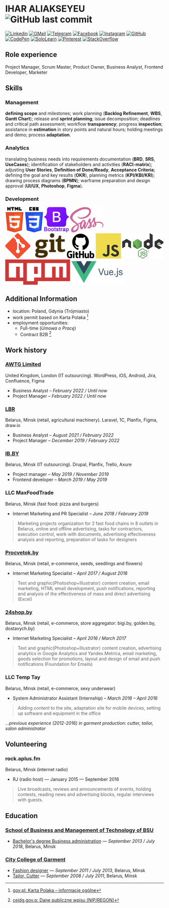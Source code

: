 # IHAR ALIAKSEYEU ![GitHub last commit](https://img.shields.io/github/last-commit/GarikGelios/CV?label=updated)

<!--- Badges 4 README.md Profile https://github.com/alexandresanlim/Badges4-README.md-Profile -->

[![Linkedin](https://img.shields.io/badge/LinkedIn-0077B5?style=for-the-badge&logo=linkedin&logoColor=white)](https://www.linkedin.com/in/garik-alexeev/)
[![GMail](https://img.shields.io/badge/Gmail-D14836?style=for-the-badge&logo=gmail&logoColor=white)](mailto:garikgelios@gmail.com)
[![Telegram](https://img.shields.io/badge/Telegram-2CA5E0?style=for-the-badge&logo=telegram&logoColor=white)](https://t.me/GeliosGaar)
[![Facebook](https://img.shields.io/badge/Facebook-1877F2?style=for-the-badge&logo=facebook&logoColor=white)](https://www.facebook.com/ihar.ali/)
[![Instagram](https://img.shields.io/badge/Instagram-E4405F?style=for-the-badge&logo=instagram&logoColor=white)](https://www.instagram.com/garikgelios/)
[![GitHub](https://img.shields.io/badge/GitHub-100000?style=for-the-badge&logo=github&logoColor=white)](https://github.com/GarikGelios)
[![CodePen](https://img.shields.io/badge/Codepen-000000?style=for-the-badge&logo=codepen&logoColor=white)](https://codepen.io/GarikGelios)
[![SoloLearn](https://img.shields.io/badge/-Sololearn-3a464b?style=for-the-badge&logo=Sololearn&logoColor=white)](https://www.sololearn.com/profile/2365878)
[![Pinterest](https://img.shields.io/badge/Pinterest-%23E60023.svg?&style=for-the-badge&logo=Pinterest&logoColor=white)](https://www.pinterest.com/garikalexeev/my-illustration/)
[![StackOverflow](https://img.shields.io/badge/Stack_Overflow-FE7A16?style=for-the-badge&logo=stack-overflow&logoColor=white)](https://stackoverflow.com/users/9293108/garik-gelios)

## Role experience

Project Manager, Scrum Master, Product Owner, Business Analyst, Frontend Developer, Marketer

## Skills

### Management

**defining scope** and milestones; work planning (**Backlog Refinement**, **WBS**, **Gantt Chart**); release and **sprint planning**; issue decomposition; deadlines and critical path assessment; workflow **transparency**; progress **inspection**; assistance in **estimation** in story points and natural hours; holding meetings and demo; process **adaptation**.

### Analytics

translating business needs into requirements documentation (**BRD**, **SRS**, **UseCases**); identification of stakeholders and activities (**RACI-matrix**); adjusting **User Stories**, **Definition of Done/Ready**, **Acceptance Criteria**; defining the goal and key results (**OKR**), planning metrics (**KPI/KBI/KRI**); drawing process diagrams (**BPMN**); warframe preparation and design approval (**UI/UX**, **Photoshop**, **Figma**).

### Development

<div>
<picture>
   <source media="(prefers-color-scheme: dark)" srcset="assets\img\HTML5-w.png">
   <source media="(prefers-color-scheme: light)" srcset="assets\img\HTML5.png">
<img height="80" alt="HTML5" src="assets\img\HTML5.png">
</picture>
<picture>
   <source media="(prefers-color-scheme: dark)" srcset="assets\img\CSS3-w.png">
   <source media="(prefers-color-scheme: light)" srcset="assets\img\CSS3.png">
<img height="80" alt="CSS3" src="assets\img\CSS3.png">
</picture>
<img height="80" alt="Bootstrap" src="assets\img\Bootstrap.png">
<img height="80" alt="Sass" src="assets\img\Sass.png">
<img height="80" alt="GIT" src="assets\img\Git.png">
<picture>
   <source media="(prefers-color-scheme: dark)" srcset="assets\img\GitHub-w.png">
   <source media="(prefers-color-scheme: light)" srcset="assets\img\GitHub.png">
   <img height="80" alt="GitHub" src="assets\img\GitHub.png">
</picture>
<img height="80" alt="JavaScript" src="assets\img\JavaScript.png">
<img height="80" alt="Node.JS" src="assets\img\NodeJS.png">
<img height="80" alt="NPM" src="assets\img\NPM.png">
<img height="80" alt="Vue.JS" src="assets\img\VueJS.png">
<div>

## Additional Information

- location: Poland, Gdynia (Trójmiasto)
- work permit based on Karta Polaka [^1]
- employment opportunities:
  - Full-time (_Umowa o Pracę_)
  - Contract B2B [^2]

[^1]: [gov.pl: Karta Polaka – informacje ogólne](https://www.gov.pl/web/bialorus/karta-polaka-informacje-ogolne)
[^2]: [ceidg.gov.p: Dane publiczne wpisu (NIP/REGON)](https://aplikacja.ceidg.gov.pl/ceidg/ceidg.public.ui/SearchDetails.aspx?Id=8abd62b0-7993-423a-8189-2ebadab64dac)

## Work history

### [AWTG Limited](https://awtg.co.uk/)

United Kingdom, London (IT outsourcing). WordPress, iOS, Android, Jira, Confluence, Figma

- Business Analyst – _February 2022 / Until now_
- Project Manager – _February 2022 / Until now_

### [LBR](https://www.lbr.ru/)

Belarus, Minsk (retail, agricultural machinery). Laravel, 1C, Planfix, Figma, draw.io

- Business Analyst – _August 2021 / February 2022_
- Project Manager – _December 2019 / February 2022_

### [IB.BY](https://ib.by/)

Belarus, Minsk (IT outsourcing). Drupal, Planfix, Trello, Axure

- Project manager – _May 2019 / November 2019_
- Frontend developer – _March 2019 / May 2019_

### LLC MaxFoodTrade

Belarus, Minsk (fast food: pizza and burgers)

- Internet Marketing and PR Specialist – _June 2018 / February 2019_

> Marketing projects оrganization for 2 fast food chains in 8 outlets in Belarus, online and offline advertising, tasks for contractors, execution control, work with documents, advertising effectiveness analysis and reporting, preparation of tasks for designers

### [Procvetok.by](https://procvetok.by/)

Belarus, Minsk (retail, e-commerce, seeds, seedlings and flowers)

- Internet Marketing Specialist – _April 2017 / August 2018_

> Text and graphic(Photoshop+Illustrator) content creation, email marketing, HTML email development, push notifications, reporting and analysis of the effectiveness of mass and direct advertising (Excel)

### [24shop.by](https://24shop.by/)

Belarus, Minsk (retail, e-commerce, store aggregator: bigi.by, golden.by, dostavych.by)

- Internet Marketing Specialist – _April 2016 / March 2017_

> Text and graphic(Photoshop+Illustrator) content creation, advertising analytics in Google Analytics and Yandex.Metrica, email marketing, goods selection for promotions, layout and design of email and push notifications (Foundation for Emails)

### LLC Temp Tay

Belarus, Minsk (retail, e-commerce, sexy underwear)

- System Administrator Assistant (Internship) – _March 2016 – April 2016_

> Adding content to the site, adaptation site for mobile devices, setting up software and equipment in the office

_...previous experience (2012-2016) in garment production: cutter, tailor, salon administrator_

## Volunteering

### rock.aplus.fm

Belarus, Minsk (internet radio)

- RJ (radio host) — January 2015 — September 2016

> Live broadcasts, reviews and announcements of events, holding contests, reading news and advertising blocks, regular interviews with guests.

## Education

### [School of Business and Management of Technology of BSU](https://sb.bsu.by/)

- [Bachelor's degree Business administration](https://bsu.by/structure/faculties/kafedry/kafedra-biznes-administrirovaniya-d/about) — _September 2013 / July 2018_, Belarus, Minsk

### [City College of Garment](http://ptkshp.minsk.edu.by/)

- [Fashion designer](http://ptkshp.minsk.edu.by/ru/main.aspx?guid=2361) — _September 2011 / July 2013_, Belarus, Minsk
- [Tailor, Cutter](http://ptkshp.minsk.edu.by/ru/main.aspx?guid=2291) — _September 2008 / July 2011_, Belarus, Minsk 
